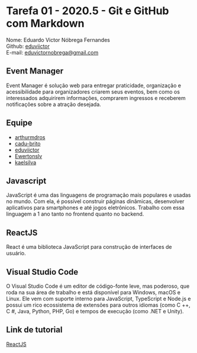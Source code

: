 # Tarefa 01 - 2020.5 - Git e GitHub com Markdown

Nome: Eduardo Victor Nóbrega Fernandes  
Github: [eduviictor](https://github.com/eduviictor)  
E-mail: eduvictornobrega@gmail.com  


## Event Manager

Event Manager é solução web para entregar praticidade, organização e acessibilidade para organizadores criarem seus eventos, bem como os interessados adquirirem informações, comprarem ingressos e receberem notificações sobre a atração desejada.

## Equipe

* [arthurmdros](https://github.com/arthurmdros)
* [cadu-brito](https://github.com/cadu-brito)
* [eduviictor](https://github.com/eduviictor)
* [Ewertonslv](https://github.com/Ewertonslv)
* [kaelsilva](https://github.com/kaelsilva)

## Javascript

JavaScript é uma das linguagens de programação mais populares e usadas no mundo. Com ela, é possível construir páginas dinâmicas, desenvolver aplicativos para smartphones e até jogos eletrônicos. Trabalho com essa linguagem a 1 ano tanto no frontend quanto no backend.

## ReactJS

React é uma biblioteca JavaScript para construção de interfaces de usuário.

## Visual Studio Code

O Visual Studio Code é um editor de código-fonte leve, mas poderoso, que roda na sua área de trabalho e está disponível para Windows, macOS e Linux. Ele vem com suporte interno para JavaScript, TypeScript e Node.js e possui um rico ecossistema de extensões para outros idiomas (como C ++, C #, Java, Python, PHP, Go) e tempos de execução (como .NET e Unity).

## Link de tutorial

[ReactJS](https://rocketseat.com.br/starter/curso-gratuito-reactjs)